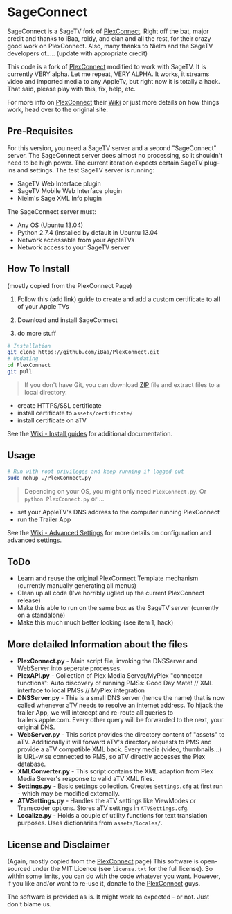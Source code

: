 # SageConnect

SageConnect is a SageTV fork of [PlexConnect][].  Right off the bat, major credit and thanks to iBaa, roidy, and elan and all the rest, for their crazy good work on PlexConnect.  Also, many thanks to Nielm and the SageTV developers of..... (update with appropriate credit)

This code is a fork of [PlexConnect][] modified to work with SageTV.  It is currently VERY alpha. Let me repeat, VERY ALPHA.  It works, it streams video and imported media to any AppleTv, but right now it is totally a hack.  That said, please play with this, fix, help, etc.

For more info on [PlexConnect][] their [Wiki][] or just more details on how things work, head over to the original site.


## Pre-Requisites

For this version, you need a SageTV server and a second "SageConnect" server.  The SageConnect server does almost no processing, so it shouldn't need to be high power.  The current iteration expects certain SageTV plug-ins and settings.  The test SageTV server is running:
* SageTV Web Interface plugin
* SageTV Mobile Web Interface plugin
* Nielm's Sage XML Info plugin

The SageConnect server must:
* Any OS (Ubuntu 13.04)
* Python 2.7.4 (installed by default in Ubuntu 13.04
* Network accessable from your AppleTVs
* Network access to your SageTV server


## How To Install

(mostly copied from the PlexConnect Page)

1. Follow this (add link) guide to create and add a custom certificate to all of your Apple TVs

2. Download and install SageConnect

3. do more stuff


```sh
# Installation
git clone https://github.com/iBaa/PlexConnect.git
# Updating
cd PlexConnect
git pull
```
> If you don't have Git, you can download [ZIP][] file and extract files to a local directory.

- create HTTPS/SSL certificate
- install certificate to ```assets/certificate/```
- install certificate on aTV

See the [Wiki - Install guides][] for additional documentation.


## Usage

```sh
# Run with root privileges and keep running if logged out
sudo nohup ./PlexConnect.py
```
> Depending on your OS, you might only need ```PlexConnect.py```. Or ```python PlexConnect.py``` or ...

- set your AppleTV's DNS address to the computer running PlexConnect
- run the Trailer App

See the [Wiki - Advanced Settings][] for more details on configuration and advanced settings.


## ToDo

* Learn and reuse the original PlexConnect Template mechanism (currently manually generating all menus)
* Clean up all code (I've horribly uglied up the current PlexConnect release)
* Make this able to run on the same box as the SageTV server (currently on a standalone)
* Make this much much better looking (see item 1, hack)


## More detailed Information about the files

* __PlexConnect.py__ - 
Main script file, invoking the DNSServer and WebServer into seperate processes.
* __PlexAPI.py__ - 
Collection of Plex Media Server/MyPlex "connector functions": Auto discovery of running PMSs: Good Day Mate! // XML interface to local PMSs // MyPlex integration
* __DNSServer.py__ - 
This is a small DNS server (hence the name) that is now called whenever aTV needs to resolve an internet address. To hijack the trailer App, we will intercept and re-route all queries to trailers.apple.com. Every other query will be forwarded to the next, your original DNS.
* __WebServer.py__ - 
This script provides the directory content of "assets" to aTV. Additionally it will forward aTV's directory requests to PMS and provide a aTV compatible XML back.
Every media (video, thumbnails...) is URL-wise connected to PMS, so aTV directly accesses the Plex database.
* __XMLConverter.py__ - 
This script contains the XML adaption from Plex Media Server's response to valid aTV XML files.
* __Settings.py__ - 
Basic settings collection. Creates ```Settings.cfg``` at first run - which may be modified externally.
* __ATVSettings.py__ - 
Handles the aTV settings like ViewModes or Transcoder options. Stores aTV settings in ```ATVSettings.cfg```.
* __Localize.py__ -
Holds a couple of utility functions for text translation purposes. Uses dictionaries from ```assets/locales/```.




## License and Disclaimer
(Again, mostly copied from the [PlexConnect][] page)
This software is open-sourced under the MIT Licence (see ```license.txt``` for the full license).
So within some limits, you can do with the code whatever you want. However, if you like and/or want to re-use it, donate to the [PlexConnect][] guys.

The software is provided as is. It might work as expected - or not. Just don't blame us.


[PlexConnect]: https://github.com/iBaa/PlexConnect
[ATVBrowser]: https://github.com/finkdiff/ATVBrowser-script/tree/atvxml
[Plex Forum thread]: http://forums.plexapp.com/index.php/topic/57831-plex-atv-think-different
[ZIP]: https://github.com/iBaa/PlexConnect/archive/master.zip
[Wiki]: https://github.com/iBaa/PlexConnect/wiki
[Wiki - Install guides]: https://github.com/iBaa/PlexConnect/wiki/Install-guides
[Wiki - Advanced Settings]: https://github.com/iBaa/PlexConnect/wiki/Settings-for-advanced-use-and-troubleshooting
[Donation]: http://forums.plexapp.com/index.php/topic/80675-donations-donations/

